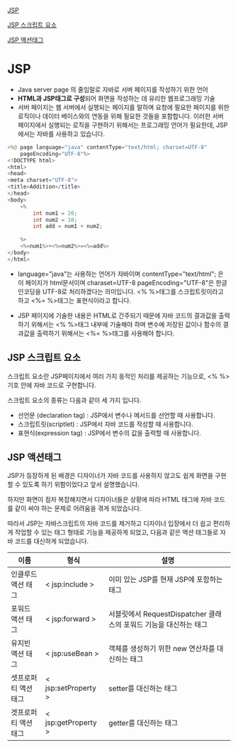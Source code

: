 [JSP](#JSP)

[JSP 스크립트 요소](#JSP-스크립트-요소)

[JSP 액션태그](#JSP-액션태그)





# JSP

- Java server page 의 줄임말로 자바로 서버 페이지를 작성하기 위한 언어
- **HTML과 JSP태그로 구성**되어 화면을 작성하는 데 유리한 웹프로그래밍 기술
- 서버 페이지는 웹 서버에서 실행되는 페이지를 말하며 요청에 필요한 페이지를 위한 로직이나 
  데이터 베이스와의 연동을 위해 필요한 것들을 포함합니다.
  이러한 서버 페이지에서 실행되는 로직을 구현하기 위해서는 프로그래밍 언어가 필요한데, JSP에서는 
  자바를 사용하고 있습니다. 

```java
<%@ page language="java" contentType="text/html; charset=UTF-8"
    pageEncoding="UTF-8"%>
<!DOCTYPE html>
<html>
<head>
<meta charset="UTF-8">
<title>Addition</title>
</head>
<body>
	<%
		int num1 = 20;
		int num2 = 10;
		int add = num1 + num2;
	
	%>
	<%=num1%>+<%=num2%>=<%=add%>
</body>
</html>
```

- language="java"는 사용하는 언어가 자바이며 
  contentType="text/html"; 은 이 페이지가 html문서이며
  charaset=UTF-8 pageEncoding="UTF-8"은 한글 인코딩을 UTF-8로 처리하겠다는 의미입니다. 
  <% %>태그를 스크립트릿이라고 하고 <%= %>태그는 표현식이라고 합니다. 

- JSP 페이지에 기술한 내용은 HTML로 간주되기 때문에 
  자바 코드의 결과값을 출력하기 위해서는 <% %>태그 내부에 기술해야 하며 
  변수에 저장된 값이나 함수의 결과값을 출력하기 위해서는 <%= %>태그를 사용해야 합니다. 



## JSP 스크립트 요소

스크립트 요소란 JSP페이지에서 여러 가지 동적인 처리를 제공하는 기능으로, <% %> 기호 안에 자바 코드로 구현합니다. 

스크립트 요소의 종류는 다음과 같이 세 가지 입니다. 



- 선언문 (declaration tag) : JSP에서 변수나 메서드를 선언할 때 사용합니다. 
- 스크립트릿(scriptlet) : JSP에서 자바 코드를 작성할 때 사용합니다. 
- 표현식(expression tag) : JSP에서 변수의 값을 출력할 때 사용합니다. 





## JSP 액션태그

JSP가 등장하게 된 배경은 디자이너가 자바 코드를 사용하지 않고도 쉽게 화면을 구현할 수 있도록 하기 위함이었다고 앞서 설명했습니다. 

하지만 화면이 점차 복잡해지면서 디자이너들은 상황에 따라 HTML 태그에 자바 코드를 같이 써야 하는 문제로 어려움을 겪게 되었습니다. 

따라서 JSP는 자바스크립트의 자바 코드를 제거하고 디자이너 입장에서 더 쉽고 편리하게 작업할 수 있는 태그 형태로 기능을 제공하게 되었고, 다음과 같은 액션 태그들로 자바 코드를 대신하게 되었습니다. 

| 이름                 | 형식                | 설명 |
| -------------------- | ------------------- | ---- |
| 인클루드 액션 태그   | < jsp:include > | 이미 있는 JSP를 현재 JSP에 포함하는 태그 |
| 포워드 액션 태그     | < jsp:forward > | 서블릿에서 RequestDispatcher 클래스의 포워드 기능을 대신하는 태그 |
| 유지빈 액션 태그     | < jsp:useBean > | 객체를 생성하기 위한 new 연산자를 대신하는 태그 |
| 셋프로퍼티 액션 태그 | < jsp:setProperty > | setter를 대신하는 태그 |
| 겟프로퍼티 액션 태그 | < jsp:getProperty > | getter를 대신하는 태그 |

